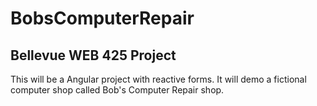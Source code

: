 # BobsComputerRepair

## Bellevue WEB 425 Project
This will be a Angular project with reactive forms. It will demo a fictional computer shop called Bob's Computer Repair shop.